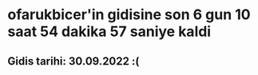 # ofarukbicer'in gidisine son 6 gun 10 saat 54 dakika 57 saniye kaldi

## Gidis tarihi: 30.09.2022 :(